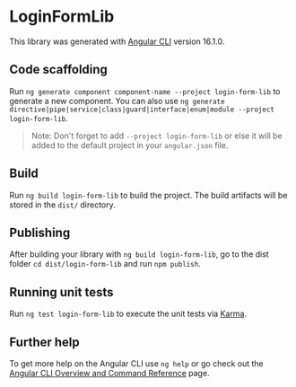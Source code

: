 # LoginFormLib

This library was generated with [Angular CLI](https://github.com/angular/angular-cli) version 16.1.0.

## Code scaffolding

Run `ng generate component component-name --project login-form-lib` to generate a new component. You can also use `ng generate directive|pipe|service|class|guard|interface|enum|module --project login-form-lib`.
> Note: Don't forget to add `--project login-form-lib` or else it will be added to the default project in your `angular.json` file. 

## Build

Run `ng build login-form-lib` to build the project. The build artifacts will be stored in the `dist/` directory.

## Publishing

After building your library with `ng build login-form-lib`, go to the dist folder `cd dist/login-form-lib` and run `npm publish`.

## Running unit tests

Run `ng test login-form-lib` to execute the unit tests via [Karma](https://karma-runner.github.io).

## Further help

To get more help on the Angular CLI use `ng help` or go check out the [Angular CLI Overview and Command Reference](https://angular.io/cli) page.

